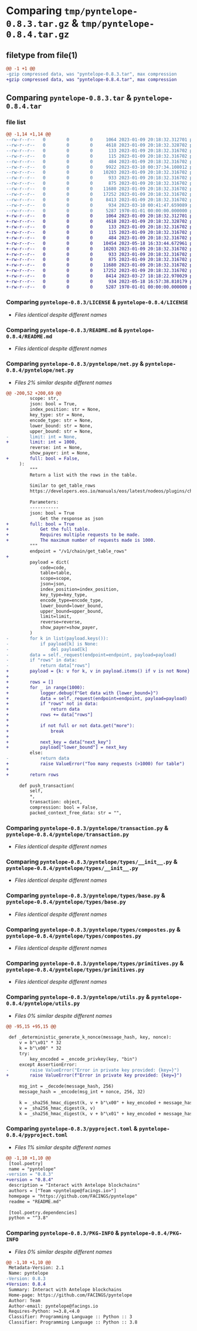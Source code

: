 # Comparing `tmp/pyntelope-0.8.3.tar.gz` & `tmp/pyntelope-0.8.4.tar.gz`

## filetype from file(1)

```diff
@@ -1 +1 @@
-gzip compressed data, was "pyntelope-0.8.3.tar", max compression
+gzip compressed data, was "pyntelope-0.8.4.tar", max compression
```

## Comparing `pyntelope-0.8.3.tar` & `pyntelope-0.8.4.tar`

### file list

```diff
@@ -1,14 +1,14 @@
--rw-r--r--   0        0        0     1064 2023-01-09 20:18:32.312701 pyntelope-0.8.3/LICENSE
--rw-r--r--   0        0        0     4618 2023-01-09 20:18:32.328702 pyntelope-0.8.3/README.md
--rw-r--r--   0        0        0      133 2023-01-09 20:18:32.316702 pyntelope-0.8.3/pyntelope/__init__.py
--rw-r--r--   0        0        0      115 2023-01-09 20:18:32.316702 pyntelope-0.8.3/pyntelope/_version.py
--rw-r--r--   0        0        0      484 2023-01-09 20:18:32.316702 pyntelope-0.8.3/pyntelope/exc.py
--rw-r--r--   0        0        0     9922 2023-03-10 00:37:34.108012 pyntelope-0.8.3/pyntelope/net.py
--rw-r--r--   0        0        0    10203 2023-01-09 20:18:32.316702 pyntelope-0.8.3/pyntelope/transaction.py
--rw-r--r--   0        0        0      933 2023-01-09 20:18:32.316702 pyntelope-0.8.3/pyntelope/types/__init__.py
--rw-r--r--   0        0        0      875 2023-01-09 20:18:32.316702 pyntelope-0.8.3/pyntelope/types/base.py
--rw-r--r--   0        0        0    11680 2023-01-09 20:18:32.316702 pyntelope-0.8.3/pyntelope/types/compostes.py
--rw-r--r--   0        0        0    17252 2023-01-09 20:18:32.316702 pyntelope-0.8.3/pyntelope/types/primitives.py
--rw-r--r--   0        0        0     8413 2023-01-09 20:18:32.316702 pyntelope-0.8.3/pyntelope/utils.py
--rw-r--r--   0        0        0      934 2023-03-10 00:41:47.659089 pyntelope-0.8.3/pyproject.toml
--rw-r--r--   0        0        0     5287 1970-01-01 00:00:00.000000 pyntelope-0.8.3/PKG-INFO
+-rw-r--r--   0        0        0     1064 2023-01-09 20:18:32.312701 pyntelope-0.8.4/LICENSE
+-rw-r--r--   0        0        0     4618 2023-01-09 20:18:32.328702 pyntelope-0.8.4/README.md
+-rw-r--r--   0        0        0      133 2023-01-09 20:18:32.316702 pyntelope-0.8.4/pyntelope/__init__.py
+-rw-r--r--   0        0        0      115 2023-01-09 20:18:32.316702 pyntelope-0.8.4/pyntelope/_version.py
+-rw-r--r--   0        0        0      484 2023-01-09 20:18:32.316702 pyntelope-0.8.4/pyntelope/exc.py
+-rw-r--r--   0        0        0    10454 2023-05-18 16:33:44.672961 pyntelope-0.8.4/pyntelope/net.py
+-rw-r--r--   0        0        0    10203 2023-01-09 20:18:32.316702 pyntelope-0.8.4/pyntelope/transaction.py
+-rw-r--r--   0        0        0      933 2023-01-09 20:18:32.316702 pyntelope-0.8.4/pyntelope/types/__init__.py
+-rw-r--r--   0        0        0      875 2023-01-09 20:18:32.316702 pyntelope-0.8.4/pyntelope/types/base.py
+-rw-r--r--   0        0        0    11680 2023-01-09 20:18:32.316702 pyntelope-0.8.4/pyntelope/types/compostes.py
+-rw-r--r--   0        0        0    17252 2023-01-09 20:18:32.316702 pyntelope-0.8.4/pyntelope/types/primitives.py
+-rw-r--r--   0        0        0     8414 2023-03-27 18:18:22.970029 pyntelope-0.8.4/pyntelope/utils.py
+-rw-r--r--   0        0        0      934 2023-05-18 16:57:38.810179 pyntelope-0.8.4/pyproject.toml
+-rw-r--r--   0        0        0     5287 1970-01-01 00:00:00.000000 pyntelope-0.8.4/PKG-INFO
```

### Comparing `pyntelope-0.8.3/LICENSE` & `pyntelope-0.8.4/LICENSE`

 * *Files identical despite different names*

### Comparing `pyntelope-0.8.3/README.md` & `pyntelope-0.8.4/README.md`

 * *Files identical despite different names*

### Comparing `pyntelope-0.8.3/pyntelope/net.py` & `pyntelope-0.8.4/pyntelope/net.py`

 * *Files 2% similar despite different names*

```diff
@@ -200,52 +200,69 @@
         scope: str,
         json: bool = True,
         index_position: str = None,
         key_type: str = None,
         encode_type: str = None,
         lower_bound: str = None,
         upper_bound: str = None,
-        limit: int = None,
+        limit: int = 1000,
         reverse: int = None,
         show_payer: int = None,
+        full: bool = False,
     ):
         """
         Return a list with the rows in the table.
 
         Similar to get_table_rows
         https://developers.eos.io/manuals/eos/latest/nodeos/plugins/chain_api_plugin/api-reference/index#operation/get_table_rows
 
         Parameters:
         -----------
         json: bool = True
             Get the response as json
+        full: bool = True
+            Get the full table.
+            Requires multiple requests to be made.
+            The maximum number of requests made is 1000.
         """
         endpoint = "/v1/chain/get_table_rows"
+
         payload = dict(
             code=code,
             table=table,
             scope=scope,
             json=json,
             index_position=index_position,
             key_type=key_type,
             encode_type=encode_type,
             lower_bound=lower_bound,
             upper_bound=upper_bound,
             limit=limit,
             reverse=reverse,
             show_payer=show_payer,
         )
-        for k in list(payload.keys()):
-            if payload[k] is None:
-                del payload[k]
-        data = self._request(endpoint=endpoint, payload=payload)
-        if "rows" in data:
-            return data["rows"]
+        payload = {k: v for k, v in payload.items() if v is not None}
+
+        rows = []
+        for _ in range(1000):
+            logger.debug(f"Get data with {lower_bound=}")
+            data = self._request(endpoint=endpoint, payload=payload)
+            if "rows" not in data:
+                return data
+            rows += data["rows"]
+
+            if not full or not data.get("more"):
+                break
+
+            next_key = data["next_key"]
+            payload["lower_bound"] = next_key
         else:
-            return data
+            raise ValueError("Too many requests (>1000) for table")
+
+        return rows
 
     def push_transaction(
         self,
         *,
         transaction: object,
         compression: bool = False,
         packed_context_free_data: str = "",
```

### Comparing `pyntelope-0.8.3/pyntelope/transaction.py` & `pyntelope-0.8.4/pyntelope/transaction.py`

 * *Files identical despite different names*

### Comparing `pyntelope-0.8.3/pyntelope/types/__init__.py` & `pyntelope-0.8.4/pyntelope/types/__init__.py`

 * *Files identical despite different names*

### Comparing `pyntelope-0.8.3/pyntelope/types/base.py` & `pyntelope-0.8.4/pyntelope/types/base.py`

 * *Files identical despite different names*

### Comparing `pyntelope-0.8.3/pyntelope/types/compostes.py` & `pyntelope-0.8.4/pyntelope/types/compostes.py`

 * *Files identical despite different names*

### Comparing `pyntelope-0.8.3/pyntelope/types/primitives.py` & `pyntelope-0.8.4/pyntelope/types/primitives.py`

 * *Files identical despite different names*

### Comparing `pyntelope-0.8.3/pyntelope/utils.py` & `pyntelope-0.8.4/pyntelope/utils.py`

 * *Files 0% similar despite different names*

```diff
@@ -95,15 +95,15 @@
 
 def _deterministic_generate_k_nonce(message_hash, key, nonce):
     v = b"\x01" * 32
     k = b"\x00" * 32
     try:
         key_encoded = _encode_privkey(key, "bin")
     except AssertionError:
-        raise ValueError("Error in private key provided: {key=}")
+        raise ValueError(f"Error in private key provided: {key=}")
 
     msg_int = _decode(message_hash, 256)
     message_hash = _encode(msg_int + nonce, 256, 32)
 
     k = _sha256_hmac_digest(k, v + b"\x00" + key_encoded + message_hash)
     v = _sha256_hmac_digest(k, v)
     k = _sha256_hmac_digest(k, v + b"\x01" + key_encoded + message_hash)
```

### Comparing `pyntelope-0.8.3/pyproject.toml` & `pyntelope-0.8.4/pyproject.toml`

 * *Files 1% similar despite different names*

```diff
@@ -1,10 +1,10 @@
 [tool.poetry]
 name = "pyntelope"
-version = "0.8.3"
+version = "0.8.4"
 description = "Interact with Antelope blockchains"
 authors = ["Team <pyntelope@facings.io>"]
 homepage = "https://github.com/FACINGS/pyntelope"
 readme = "README.md"
 
 [tool.poetry.dependencies]
 python = "^3.8"
```

### Comparing `pyntelope-0.8.3/PKG-INFO` & `pyntelope-0.8.4/PKG-INFO`

 * *Files 0% similar despite different names*

```diff
@@ -1,10 +1,10 @@
 Metadata-Version: 2.1
 Name: pyntelope
-Version: 0.8.3
+Version: 0.8.4
 Summary: Interact with Antelope blockchains
 Home-page: https://github.com/FACINGS/pyntelope
 Author: Team
 Author-email: pyntelope@facings.io
 Requires-Python: >=3.8,<4.0
 Classifier: Programming Language :: Python :: 3
 Classifier: Programming Language :: Python :: 3.8
```

